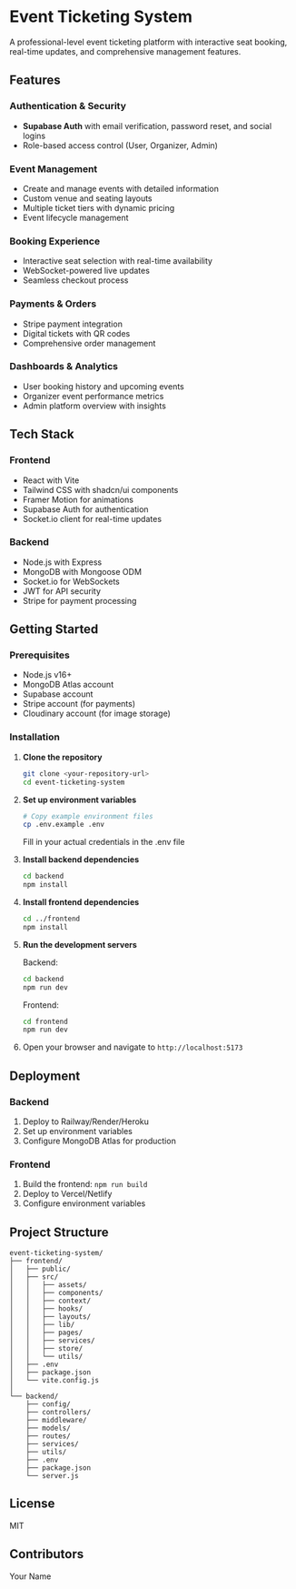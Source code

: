 # Event Ticketing System

A professional-level event ticketing platform with interactive seat booking, real-time updates, and comprehensive management features.

## Features

### Authentication & Security
- **Supabase Auth** with email verification, password reset, and social logins
- Role-based access control (User, Organizer, Admin)

### Event Management
- Create and manage events with detailed information
- Custom venue and seating layouts
- Multiple ticket tiers with dynamic pricing
- Event lifecycle management

### Booking Experience
- Interactive seat selection with real-time availability
- WebSocket-powered live updates
- Seamless checkout process

### Payments & Orders
- Stripe payment integration
- Digital tickets with QR codes
- Comprehensive order management

### Dashboards & Analytics
- User booking history and upcoming events
- Organizer event performance metrics
- Admin platform overview with insights

## Tech Stack

### Frontend
- React with Vite
- Tailwind CSS with shadcn/ui components
- Framer Motion for animations
- Supabase Auth for authentication
- Socket.io client for real-time updates

### Backend
- Node.js with Express
- MongoDB with Mongoose ODM
- Socket.io for WebSockets
- JWT for API security
- Stripe for payment processing

## Getting Started

### Prerequisites
- Node.js v16+
- MongoDB Atlas account
- Supabase account
- Stripe account (for payments)
- Cloudinary account (for image storage)

### Installation

1. **Clone the repository**
   ```bash
   git clone <your-repository-url>
   cd event-ticketing-system
   ```

2. **Set up environment variables**
   ```bash
   # Copy example environment files
   cp .env.example .env
   ```
   Fill in your actual credentials in the .env file

3. **Install backend dependencies**
   ```bash
   cd backend
   npm install
   ```

4. **Install frontend dependencies**
   ```bash
   cd ../frontend
   npm install
   ```

5. **Run the development servers**

   Backend:
   ```bash
   cd backend
   npm run dev
   ```

   Frontend:
   ```bash
   cd frontend
   npm run dev
   ```

6. Open your browser and navigate to `http://localhost:5173`

## Deployment

### Backend
1. Deploy to Railway/Render/Heroku
2. Set up environment variables
3. Configure MongoDB Atlas for production

### Frontend
1. Build the frontend: `npm run build`
2. Deploy to Vercel/Netlify
3. Configure environment variables

## Project Structure

```
event-ticketing-system/
├── frontend/
│   ├── public/
│   ├── src/
│   │   ├── assets/
│   │   ├── components/
│   │   ├── context/
│   │   ├── hooks/
│   │   ├── layouts/
│   │   ├── lib/
│   │   ├── pages/
│   │   ├── services/
│   │   ├── store/
│   │   └── utils/
│   ├── .env
│   ├── package.json
│   └── vite.config.js
│
└── backend/
    ├── config/
    ├── controllers/
    ├── middleware/
    ├── models/
    ├── routes/
    ├── services/
    ├── utils/
    ├── .env
    ├── package.json
    └── server.js
```

## License
MIT

## Contributors
Your Name